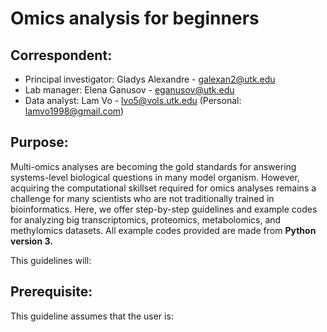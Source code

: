 # Omics analysis for beginners
## Correspondent:
  * Principal investigator: Gladys Alexandre - galexan2@utk.edu
  * Lab manager: Elena Ganusov - eganusov@utk.edu
  * Data analyst: Lam Vo - lvo5@vols.utk.edu (Personal: lamvo1998@gmail.com)

## Purpose:
Multi-omics analyses are becoming the gold standards for answering systems-level biological questions in many model organism. However, acquiring the computational skillset required for omics analyses remains a challenge for many scientists who are not traditionally trained in bioinformatics. Here, we offer step-by-step guidelines and example codes for analyzing big transcriptomics, proteomics, metabolomics, and methylomics datasets. All example codes provided are made from **Python version 3.**

This guidelines will:


## Prerequisite:
This guideline assumes that the user is:

